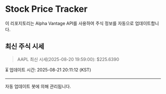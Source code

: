 
# Stock Price Tracker

이 리포지토리는 Alpha Vantage API를 사용하여 주식 정보를 자동으로 업데이트합니다.

## 최신 주식 시세
> AAPL 최신 시세(2025-08-20 19:59:00): $225.6390

⏳ 업데이트 시간: 2025-08-21 20:11:12 (KST)

---
자동 업데이트 봇에 의해 관리됩니다.

